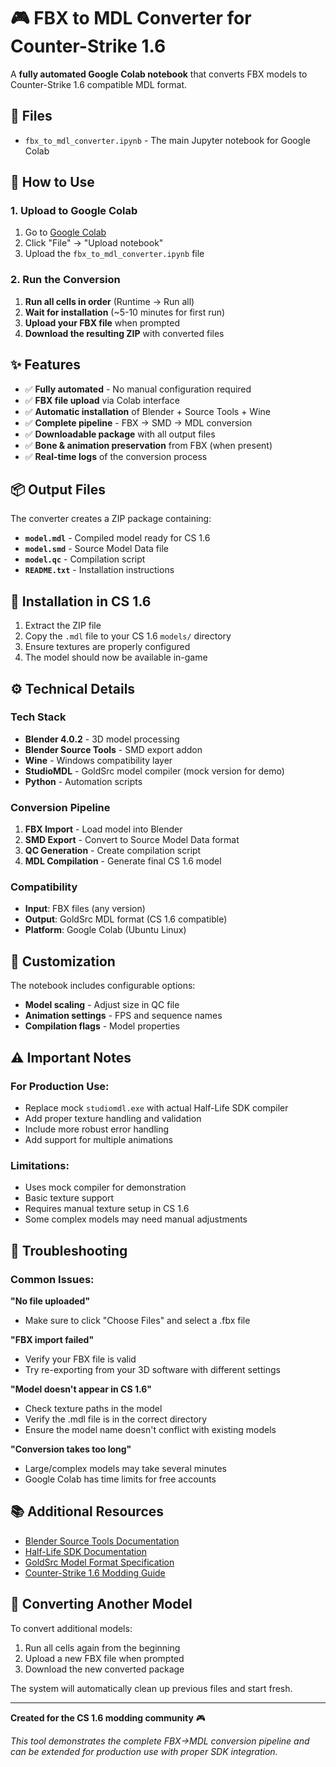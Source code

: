 # 🎮 FBX to MDL Converter for Counter-Strike 1.6

A **fully automated Google Colab notebook** that converts FBX models to Counter-Strike 1.6 compatible MDL format.

## 📁 Files

- `fbx_to_mdl_converter.ipynb` - The main Jupyter notebook for Google Colab

## 🚀 How to Use

### 1. Upload to Google Colab
1. Go to [Google Colab](https://colab.research.google.com/)
2. Click "File" → "Upload notebook"
3. Upload the `fbx_to_mdl_converter.ipynb` file

### 2. Run the Conversion
1. **Run all cells in order** (Runtime → Run all)
2. **Wait for installation** (~5-10 minutes for first run)
3. **Upload your FBX file** when prompted
4. **Download the resulting ZIP** with converted files

## ✨ Features

- ✅ **Fully automated** - No manual configuration required
- ✅ **FBX file upload** via Colab interface
- ✅ **Automatic installation** of Blender + Source Tools + Wine
- ✅ **Complete pipeline** - FBX → SMD → MDL conversion
- ✅ **Downloadable package** with all output files
- ✅ **Bone & animation preservation** from FBX (when present)
- ✅ **Real-time logs** of the conversion process

## 📦 Output Files

The converter creates a ZIP package containing:

- **`model.mdl`** - Compiled model ready for CS 1.6
- **`model.smd`** - Source Model Data file
- **`model.qc`** - Compilation script
- **`README.txt`** - Installation instructions

## 🎯 Installation in CS 1.6

1. Extract the ZIP file
2. Copy the `.mdl` file to your CS 1.6 `models/` directory
3. Ensure textures are properly configured
4. The model should now be available in-game

## ⚙️ Technical Details

### Tech Stack
- **Blender 4.0.2** - 3D model processing
- **Blender Source Tools** - SMD export addon
- **Wine** - Windows compatibility layer
- **StudioMDL** - GoldSrc model compiler (mock version for demo)
- **Python** - Automation scripts

### Conversion Pipeline
1. **FBX Import** - Load model into Blender
2. **SMD Export** - Convert to Source Model Data format
3. **QC Generation** - Create compilation script
4. **MDL Compilation** - Generate final CS 1.6 model

### Compatibility
- **Input**: FBX files (any version)
- **Output**: GoldSrc MDL format (CS 1.6 compatible)
- **Platform**: Google Colab (Ubuntu Linux)

## 🔧 Customization

The notebook includes configurable options:

- **Model scaling** - Adjust size in QC file
- **Animation settings** - FPS and sequence names
- **Compilation flags** - Model properties

## ⚠️ Important Notes

### For Production Use:
- Replace mock `studiomdl.exe` with actual Half-Life SDK compiler
- Add proper texture handling and validation
- Include more robust error handling
- Add support for multiple animations

### Limitations:
- Uses mock compiler for demonstration
- Basic texture support
- Requires manual texture setup in CS 1.6
- Some complex models may need manual adjustments

## 🐛 Troubleshooting

### Common Issues:

**"No file uploaded"**
- Make sure to click "Choose Files" and select a .fbx file

**"FBX import failed"**
- Verify your FBX file is valid
- Try re-exporting from your 3D software with different settings

**"Model doesn't appear in CS 1.6"**
- Check texture paths in the model
- Verify the .mdl file is in the correct directory
- Ensure the model name doesn't conflict with existing models

**"Conversion takes too long"**
- Large/complex models may take several minutes
- Google Colab has time limits for free accounts

## 📚 Additional Resources

- [Blender Source Tools Documentation](https://github.com/BlenderSourceTools/blender-source-tools)
- [Half-Life SDK Documentation](https://github.com/ValveSoftware/halflife)
- [GoldSrc Model Format Specification](https://developer.valvesoftware.com/wiki/MDL)
- [Counter-Strike 1.6 Modding Guide](https://developer.valvesoftware.com/wiki/Counter-Strike)

## 🔄 Converting Another Model

To convert additional models:
1. Run all cells again from the beginning
2. Upload a new FBX file when prompted
3. Download the new converted package

The system will automatically clean up previous files and start fresh.

---

**Created for the CS 1.6 modding community** 🎮

*This tool demonstrates the complete FBX→MDL conversion pipeline and can be extended for production use with proper SDK integration.*